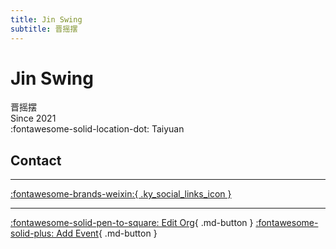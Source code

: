 ```yaml
---
title: Jin Swing
subtitle: 晋摇摆
---
```


# Jin Swing

晋摇摆  
Since 2021  
:fontawesome-solid-location-dot: Taiyuan  


## Contact


---

 [:fontawesome-brands-weixin:{ .ky_social_links_icon }](# "晋摇摆JinSwing")

---

[:fontawesome-solid-pen-to-square: Edit Org](https://github.com/swingdance/orgs/issues/new?assignees=&labels=update+org&projects=&template=03-update_entity.yml&title=Update%20Org%3A%20zh_CN%20%E2%80%A2%20Jin%20Swing&region=zh_CN&id=jin-swing&name=Jin%20Swing){ .md-button } [:fontawesome-solid-plus: Add Event](https://github.com/swingdance/events/issues/new?assignees=&labels=add+event&projects=&template=02-add_entity.yml&title=Add%20Event%3A%20zh_CN%20%E2%80%A2%20%3CName%3E&region=zh_CN&province=Shanxi&city=Taiyuan&org_id=jin-swing){ .md-button }
